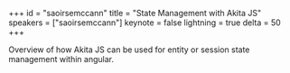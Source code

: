﻿+++
id = "saoirsemccann"
title = "State Management with Akita JS"
speakers = ["saoirsemccann"]
keynote = false
lightning = true
delta = 50
+++

Overview of how Akita JS can be used for entity or session state management within angular. 